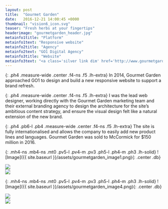 ```yaml
---
layout: post
title:  "Gourmet Garden"
date:   2016-12-21 14:00:45 +0000
thumbnail: "vision6_icon.svg"
teaser: "Fresh herbs at your fingertips"
headerimage: "gourmetgarden_header.jpg"
metainfo1title: "Platform"
metainfo1text: "Responsive website"
metainfo2title: "Agency"
metainfo2text: "GO1 Digital Agency"
metainfo3title: "Website"
metainfo3text: "<a class='silver link dim' href='http://www.gourmetgarden.com/' target='_blank' alt='Gourmet Garden Website'>gourmetgarden.com</a>"
---
```

{: .ph4 .measure-wide .center .f4-ns .f5 .lh-extra}
In 2014, Gourmet Garden approached GO1 to design and build a new responsive website to support a brand refresh.

{: .ph4 .measure-wide .center .f4-ns .f5 .lh-extra}
I was the lead web designer, working directly with the Gourmet Garden marketing team and their external branding agency to design the architecture for the site’s ambitious content strategy, and ensure the visual design felt like a natural extension of the new brand.

{: .ph4 .pb6-l .pb4 .measure-wide .center .f4-ns .f5 .lh-extra}
The site is fully internationalised and allows the company to easily add new product lines and languages. Gourmet Garden was sold to McCormick for $150 million in 2016.

{: .mh4-ns .mb4-ns .mt0 .pv5-l .pv4-m .pv3 .ph5-l .ph4-m .ph3 .lh-solid}
![Image]({{ site.baseurl }}/assets/gourmetgarden_image1.png){: .center .db}

<div class="bg-gourmetgarden-tan cf mh4-ns mb4-ns mt0">
  <div class="mb4-ns mt0 pv5-l pv4 pl6-l pr5-l ph4 lh-solid w-50-ns fl">
    <img src="{{ site.baseurl }}/assets/gourmetgarden_image2.png">
  </div>

  <div class="mb4-ns mt0 pv5-l pv4 pr6-l pl5-l ph4 lh-solid w-50-ns fl">
    <img src="{{ site.baseurl }}/assets/gourmetgarden_image3.png">
  </div>
</div>


{: .mh4-ns .mb4-ns .mt0 .pv5-l .pv4-m .pv3 .ph5-l .ph4-m .ph3 .lh-solid}
![Image]({{ site.baseurl }}/assets/gourmetgarden_image4.png){: .center .db}

<div class="bg-gourmetgarden-tan cf mh4-ns mb4-ns mt0">
  <div class="mb4-ns mt0 pv5-l pv4 pl6-l pr5-l ph4 lh-solid w-50-ns fl">
    <img src="{{ site.baseurl }}/assets/gourmetgarden_image5.png">
  </div>

  <div class="mb4-ns mt0 pv5-l pv4 pr6-l pl5-l ph4 lh-solid w-50-ns fl">
    <img src="{{ site.baseurl }}/assets/gourmetgarden_image6.png">
  </div>
</div>
